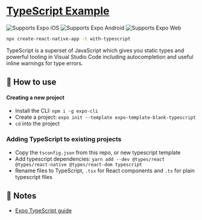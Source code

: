 # [TypeScript Example](https://www.typescriptlang.org/)

<p>
  <!-- iOS -->
  <img alt="Supports Expo iOS" longdesc="Supports Expo iOS" src="https://img.shields.io/badge/iOS-4630EB.svg?style=flat-square&logo=APPLE&labelColor=999999&logoColor=fff" />
  <!-- Android -->
  <img alt="Supports Expo Android" longdesc="Supports Expo Android" src="https://img.shields.io/badge/Android-4630EB.svg?style=flat-square&logo=ANDROID&labelColor=A4C639&logoColor=fff" />
  <!-- Web -->
  <img alt="Supports Expo Web" longdesc="Supports Expo Web" src="https://img.shields.io/badge/web-4630EB.svg?style=flat-square&logo=GOOGLE-CHROME&labelColor=4285F4&logoColor=fff" />
</p>

```sh
npx create-react-native-app -t with-typescript
```

TypeScript is a superset of JavaScript which gives you static types and powerful tooling in Visual Studio Code including autocompletion and useful inline warnings for type errors.

## 🚀 How to use

#### Creating a new project

-   Install the CLI: `npm i -g expo-cli`
-   Create a project: `expo init --template expo-template-blank-typescript`
-   `cd` into the project

### Adding TypeScript to existing projects

-   Copy the `tsconfig.json` from this repo, or new typescript template
-   Add typescript dependencies: `yarn add --dev @types/react @types/react-native @types/react-dom typescript`
-   Rename files to TypeScript, `.tsx` for React components and `.ts` for plain typescript files

## 📝 Notes

-   [Expo TypeScript guide](https://docs.expo.io/versions/latest/guides/typescript/)
